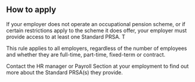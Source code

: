 ##  How to apply

If your employer does not operate an occupational pension scheme, or if
certain restrictions apply to the scheme it does offer, your employer must
provide access to at least one Standard PRSA. T

This rule applies to all employers, regardless of the number of employees and
whether they are full-time, part-time, fixed-term or contract.

Contact the HR manager or Payroll Section at your employment to find out more
about the Standard PRSA(s) they provide.
